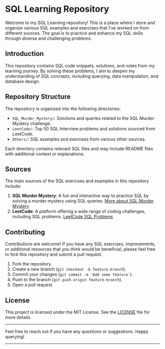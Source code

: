 # SQL Learning Repository

Welcome to my SQL Learning repository! This is a place where I store and organize various SQL examples and exercises that I've worked on from different sources. The goal is to practice and enhance my SQL skills through diverse and challenging problems.

## Introduction

This repository contains SQL code snippets, solutions, and notes from my learning journey. By solving these problems, I aim to deepen my understanding of SQL concepts, including querying, data manipulation, and database design.

## Repository Structure

The repository is organized into the following directories:

- `SQL_Murder_Mystery/`: Solutions and queries related to the SQL Murder Mystery challenge.
- `LeetCode/`: Top 50 SQL Interview problems and solutions sourced from LeetCode.
- `Others/`: SQL examples and exercises from various other sources.

Each directory contains relevant SQL files and may include README files with additional context or explanations.

## Sources

The main sources of the SQL exercises and examples in this repository include:

1. **SQL Murder Mystery**: A fun and interactive way to practice SQL by solving a murder mystery using SQL queries. [More about SQL Murder Mystery](https://mystery.knightlab.com/)
2. **LeetCode**: A platform offering a wide range of coding challenges, including SQL problems. [LeetCode SQL Problems](https://leetcode.com/problemset/database/)


## Contributing

Contributions are welcome! If you have any SQL exercises, improvements, or additional resources that you think would be beneficial, please feel free to fork this repository and submit a pull request.

1. Fork the repository.
2. Create a new branch (`git checkout -b feature-branch`).
3. Commit your changes (`git commit -m 'Add some feature'`).
4. Push to the branch (`git push origin feature-branch`).
5. Open a pull request.

## License

This project is licensed under the MIT License. See the [LICENSE](LICENSE) file for more details.

---

Feel free to reach out if you have any questions or suggestions. Happy querying!

---
